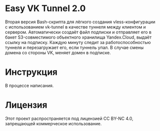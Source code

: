 # Easy VK Tunnel 2.0

Вторая версия Bash-скрипта для лёгкого создания vless-конфигурации с использованием vk-tunnel в качестве туннеля между клиентом и сервером. Автоматически создаёт файл подписки и отправляет его в бакет S3-совместимого объектного хранилища Yandex.Cloud, выдаёт ссылку на подписку. Каждую минуту следит за работоспособностью туннеля и перезагружает его, если туннель упал. В случае смены домена со стороны VK, меняет домен в подписке.

# Инструкция

В процессе написания.

# Лицензия

Этот проект распространяется под лицензией CC BY-NC 4.0, запрещающей коммерческое использование. 
